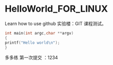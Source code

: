 # HelloWorld_FOR_LINUX
Learn how to use github
实验楼：GIT 课程测试。
```c
int main(int argc,char **argv)
{
printf("Hello world\n");
}
```
多多练
第一次提交 ：1234
